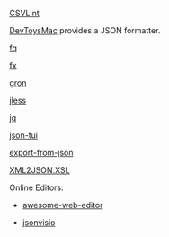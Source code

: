 [CSVLint](https://github.com/BdR76/CSVLint)

[DevToysMac](https://github.com/ObuchiYuki/DevToysMac) provides a JSON formatter.

[fq](https://github.com/wader/fq)

[fx](https://github.com/antonmedv/fx)

[gron](https://github.com/tomnomnom/gron)

[jless](https://github.com/PaulJuliusMartinez/jless)

[jq](https://github.com/stedolan/jq)

[json-tui](https://github.com/ArthurSonzogni/json-tui)

[export-from-json](https://github.com/zheeeng/export-from-json)

[XML2JSON.XSL](https://xml2json.duttke.de/)

Online Editors:

- [awesome-web-editor](https://github.com/xjh22222228/awesome-web-editor)

- [jsonvisio](https://github.com/AykutSarac/jsonvisio.com)
